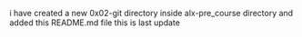 i have created a new 0x02-git directory inside alx-pre_course directory and added this README.md file
this is last update
